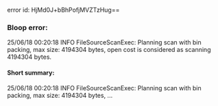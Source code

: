 error id: HjMd0J+bBhPofjMVZTzHug==
### Bloop error:

25/06/18 00:20:18 INFO FileSourceScanExec: Planning scan with bin packing, max size: 4194304 bytes, open cost is considered as scanning 4194304 bytes.
#### Short summary: 

25/06/18 00:20:18 INFO FileSourceScanExec: Planning scan with bin packing, max size: 4194304 bytes, ...